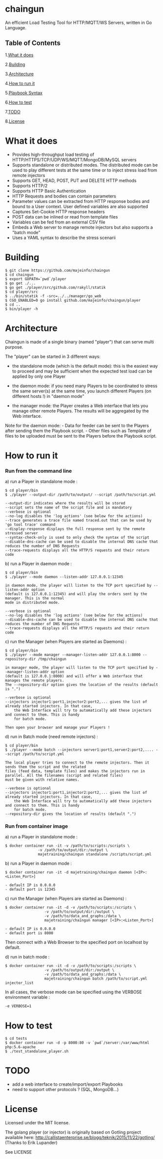 # chaingun
An efficient Load Testing Tool for HTTP/MQTT/WS Servers, written in Go Language.

## Table of Contents
1.[What it does](#what-it-does)

2.[Building](#building)

3.[Architecture](#architecture)

4.[How to run it](#how-to-run-it)

5.[Playbook Syntax](SYNTAX.md)

6.[How to test](#how-to-test)

7.[TODO](#todo)

8.[License](#license)

# What it does
- Provides high-throughput load testing of HTTP/HTTPS/TCP/UDP/WS/MQTT/MongoDB/MySQL servers
- Supports standalone or distributed modes. The distributed mode can be used to play different tests at the same time or to inject stress load from remote injectors
- Supports GET, HEAD, POST, PUT and DELETE HTTP methods
- Supports HTTP/2
- Supports HTTP Basic Authentication
- HTTP Requests and bodies can contain parameters 
- Parameter values can be extracted from HTTP response bodies and bound to a User context. User defined variables are also supported
- Captures Set-Cookie HTTP response headers
- POST data can be inlined or read from template files
- Variables can be fed from an external CSV file
- Embeds a Web server to manage remote injectors but also supports a "batch mode"
- Uses a YAML syntax to describe the stress scenarii

# Building

	$ git clone https://github.com/majeinfo/chaingun
	$ cd chaingun
	$ export GOPATH=`pwd`/player
	$ go get ./...
	$ go get ./player/src/github.com/rakyll/statik
	$ cd player/src
	$ ../bin/statik -f -src=../../manager/go_web
	$ CGO_ENABLED=0 go install github.com/majeinfo/chaingun/player
	$ cd ..
	$ bin/player -h

# Architecture

Chaingun is made of a single binary (named "player") that can serve multi purpose.

The "player" can be started in 3 different ways:

- the standalone mode (which is the default mode): this is the easiest way to proceed and may be
sufficient when the expected test load can be applied by only one Player

- the daemon mode: if you need many Players to be coordinated to stress the same server(s) at the same time,
you launch different Players (on different hosts !) in "daemon mode"

- the manager mode: the Player creates a Web interface that lets you manage other remote Players. 
The results will be aggregated by the Web interface.

Note for the daemon mode:
	- Data for feeder can be sent to the Players after sending them the Playbook script.
	- Other files such as Template of files to be uploaded must be sent to the Players before the Playbook script.

# How to run it

### Run from the command line

a) run a Player in standalone mode :

	$ cd player/bin
	$ ./player --output-dir /path/to/output/ --script /path/to/script.yml

	--output-dir indicates where the results will be stored
	--script sets the name of the script file and is mandatory
	--verbose is optional 
	--no-log disables the 'log actions' (see below for the actions)
	--trace generates a trace file named traced.out that can be used by 'go tool trace' command
	--display-response displays the full response sent by the remote stressed server
	--syntax-check-only is used to only check the syntax of the script
	--disable-dns-cache can be used to disable the internal DNS cache that reduces the number of DNS Requests
	--trace-requests displays all the HTTP/S requests and their return code

b) run a Player in daemon mode :

	$ cd player/bin
	$ ./player --mode daemon --listen-addr 127.0.0.1:12345 

	in daemon mode, the player will listen to the TCP port specified by --listen-addr option
	(default is 127.0.0.1:12345) and will play the orders sent by the manager. This is the normal
	mode in distributed mode.

	--verbose is optional
	--no-log disables the 'log actions' (see below for the actions)
	--disable-dns-cache can be used to disable the internal DNS cache that reduces the number of DNS Requests
	--trace-requests displays all the HTTP/S requests and their return code

c) run the Manager (when Players are started as Daemons) :

	$ cd player/bin
	$ ./player --mode manager --manager-listen-addr 127.0.0.1:8000 --repository-dir /tmp/chaingun

	in manager mode, the player will listen to the TCP port specified by --manager-listen-addr option
	(default is 127.0.0.1:8000) and will offer a Web interface that manages the remote players.
	The --repository-dir option gives the location of the results (default is ".")

	--verbose is optional
	--injectors injector1:port1,injector2:port2,... gives the list of already started injectors. In that case,
		the Web Interface will try to automatically add these injectors and connect to them. This is handy
		for batch mode.

	Then open your browser and manage your Players !

d) run in Batch mode (need remote injectors) :

	$ cd player/bin
	$ ./player --mode batch --injectors server1:port1,server2:port2,.... --script /path/to/script.yml

	The local player tries to connect to the remote injectors. Then it sends them the script and the related
	files (feed data, template files) and makes the injectors run in parallel. All the filenames (script and related files)
	must be given with relative names.

	--verbose is optional
	--injectors injector1:port1,injector2:port2,... gives the list of already started injectors. In that case,
		the Web Interface will try to automatically add these injectors and connect to them. This is handy
		for batch mode.
	--repository-dir gives the location of results (default ".")

### Run from container image

a) run a Player in standalone mode :

	$ docker container run -it -v /path/to/scripts:/scripts \
				   -v /path/to/output/dir:/output \
				   majetraining/chaingun standalone /scripts/script.yml

b) run a Player in daemon mode :

	$ docker container run -it -d majetraining/chaingun daemon [<IP>:<Listen_Port>]

	- default IP is 0.0.0.0 
	- default port is 12345

c) run the Manager (when Players are started as Daemons) :

	$ docker container run -it -d -v /path/to/scripts:/scripts \
				      -v /path/to/output/dir:/output \
				      -v /path/to/data_and_graphs:/data \
				      majetraining/chaingun manager [<IP>:<Listen_Port>]

	- default IP is 0.0.0.0 
	- default port is 8000

Then connect with a Web Browser to the specified port on localhost by default.

d) run in batch mode :

	$ docker container run -it -d -v /path/to/scripts:/scripts \
				      -v /path/to/output/dir:/output \
				      -v /path/to/data_and_graphs:/data \
				      majetraining/chaingun batch /path/to/script.yml injector_list

In all cases, the verbose mode can be specified using the VERBOSE environment variable :

	-e VERBOSE=1


# How to test

```
$ cd tests
$ docker container run -d -p 8000:80 -v `pwd`/server:/var/www/html php:5.6-apache
$ ./test_standalone_player.sh
```

# TODO
- add a web interface to create/import/export Playbooks
- need to support other protocols ? (SQL, MongoDB...)

# License
Licensed under the MIT license.

The golang player (or injector) is originally based on Gotling project available here: 
http://callistaenterprise.se/blogg/teknik/2015/11/22/gotling/
(Thanks to Erik Lupander)

See LICENSE
